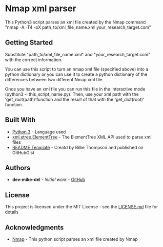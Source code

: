 # Nmap xml parser

This Python3 script parses an xml file created by the Nmap command "nmap -A -T4 -oX path_to/xml_file_name.xml your_research_target.com"

## Getting Started

Substitute "path_to/xml_file_name.xml" and "your_research_target.com" with the correct information.

You can use this script to turn an nmap xml file (specified above) into a python dictionary or you can use it to create a python dictionary of the differences between two different Nmap xml file. 

Once you have an xml file you can run this file in the interactive mode (python3 -i this_script_name.py). Then, use your xml path with the 'get_root(path)'function and the result of that with the 'get_dict(root)' function.

## Built With

* [Python 3](https://www.python.org/) - Language used
* [xml.etree.ElementTree](https://docs.python.org/3/library/xml.etree.elementtree.html) - The ElementTree XML API used to parse xml files
* [README Template](https://gist.github.com/PurpleBooth/109311bb0361f32d87a2) - Creatd by Billie Thompson and published on GitHubGist

## Authors

* **dev-mike-del** - *Initial work* - [GitHub](https://github.com/dev-mike-del)

## License

This project is licensed under the MIT License - see the [LICENSE.md](LICENSE.md) file for details

## Acknowledgments

* [Nmap](https://nmap.org/) - This python script parses an xml file created by Nmap
